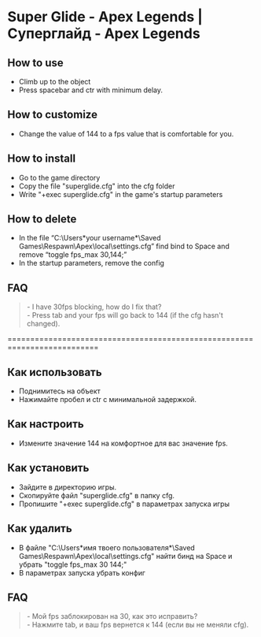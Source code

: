 # Super Glide - Apex Legends | Суперглайд - Apex Legends

## How to use
* Climb up to the object
* Press spacebar and ctr with minimum delay.

## How to customize
* Change the value of 144 to a fps value that is comfortable for you.

## How to install
* Go to the game directory 
* Copy the file "superglide.cfg" into the cfg folder
* Write "+exec superglide.cfg" in the game's startup parameters

## How to delete
* In the file “C:\Users\*your username*\Saved Games\Respawn\Apex\local\settings.cfg” find bind to Space and remove “toggle fps_max 30,144;”
* In the startup parameters, remove the config

## FAQ
> \- I have 30fps blocking, how do I fix that?
<br> \- Press tab and your fps will go back to 144 (if the cfg hasn't changed).

==========================================================================

## Как использовать
* Поднимитесь на объект
* Нажимайте пробел и ctr с минимальной задержкой.

## Как настроить
* Измените значение 144 на комфортное для вас значение fps.

## Как установить
* Зайдите в директорию игры. 
* Скопируйте файл "superglide.cfg" в папку cfg.
* Пропишите "+exec superglide.cfg" в параметрах запуска игры

## Как удалить
* В файле "C:\Users\*имя твоего пользователя*\Saved Games\Respawn\Apex\local\settings.cfg" найти бинд на Space и убрать "toggle fps_max 30 144;"
* В параметрах запуска убрать конфиг

## FAQ
> \- Мой fps заблокирован на 30, как это исправить?
<br> \- Нажмите tab, и ваш fps вернется к 144 (если вы не меняли cfg).
